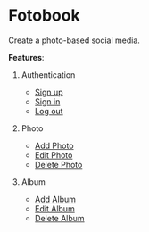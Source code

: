 # Fotobook

Create a photo-based social media.


**Features**:

1. Authentication
    - [Sign up](https://drive.google.com/file/d/11MK6K5HJb2a6HpBH3pFgG1952P4hQFK8/view?usp=sharing)
    - [Sign in](https://drive.google.com/file/d/1TX4phxkI0W0pOGHWjbGxtrPQsmChnmN9/view?usp=sharing)
    - [Log out](https://drive.google.com/file/d/1vbhCq7tfgoHgS0hWCGJfinHqA_vqPPww/view?usp=sharing)

2. Photo
    - [Add Photo](https://drive.google.com/file/d/18rm6YWFUWYsc4iTyvsn1HjveO9AnA1xi/view?usp=sharing)
    - [Edit Photo](https://drive.google.com/file/d/1kw39dDzyOIA8Rmvm2Wo2FfdokZMh78TG/view?usp=sharing)
    - [Delete Photo](https://drive.google.com/file/d/1L9HW7k9Pd1tUhyK4nuHgFXB_biCYbquH/view?usp=sharing)

3. Album
    - [Add Album]()
    - [Edit Album]()
    - [Delete Album]()